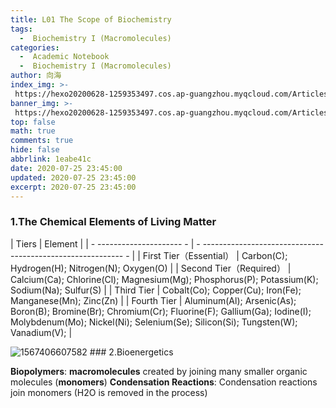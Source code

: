```yaml
---
title: L01 The Scope of Biochemistry
tags:
  -  Biochemistry I (Macromolecules)
categories:
  -  Academic Notebook
  -  Biochemistry I (Macromolecules)
author: 向海
index_img: >-
 https://hexo20200628-1259353497.cos.ap-guangzhou.myqcloud.com/Articles/Academic_Notes/Biochemistry%20I%20%28Macromolecules%29/20200725_photo_2020-07-12_22-40-56.jpg
banner_img: >-
 https://hexo20200628-1259353497.cos.ap-guangzhou.myqcloud.com/Articles/Academic_Notes/Biochemistry%20I%20%28Macromolecules%29/20200725_photo_2020-07-10_21-07-00.jpg
top: false
math: true
comments: true
hide: false
abbrlink: 1eabe41c
date: 2020-07-25 23:45:00
updated: 2020-07-25 23:45:00
excerpt: 2020-07-25 23:45:00
---
```



### 1.The Chemical Elements of Living Matter

| Tiers     | Element              |
|  - --------------------- - |  - ---------------------------------------------------------- - |
| First Tier（Essential） | Carbon(C); Hydrogen(H); Nitrogen(N); Oxygen(O)    |
| Second Tier（Required） | Calcium(Ca); Chlorine(Cl); Magnesium(Mg); Phosphorus(P); Potassium(K); Sodium(Na); Sulfur(S) |
| Third Tier    | Cobalt(Co); Copper(Cu); Iron(Fe); Manganese(Mn); Zinc(Zn) |
| Fourth Tier    | Aluminum(Al); Arsenic(As); Boron(B); Bromine(Br); Chromium(Cr); Fluorine(F); Gallium(Ga); Iodine(I); Molybdenum(Mo); Nickel(Ni); Selenium(Se); Silicon(Si); Tungsten(W); Vanadium(V); |

<img src="https://20190531-1259353497.cos.ap-guangzhou.myqcloud.com/1567406607582.png" alt="1567406607582" style="zoom:100%;" />
### 2.Bioenergetics

**Biopolymers**: **macromolecules** created by joining many smaller organic molecules (**monomers**)
**Condensation Reactions**: Condensation reactions join monomers (H2O is removed in the process)

